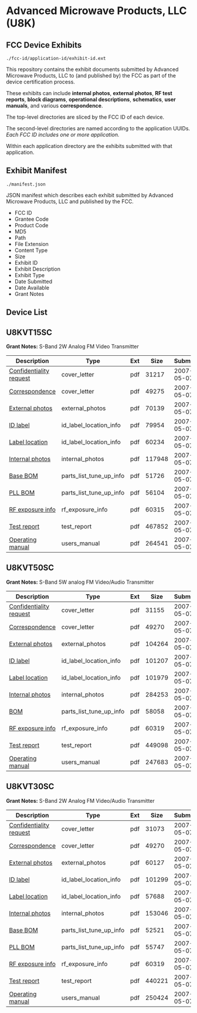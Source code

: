 # Advanced Microwave Products, LLC (U8K)
## FCC Device Exhibits

```
./fcc-id/application-id/exhibit-id.ext
```

This repository contains the exhibit documents submitted by Advanced Microwave Products, LLC to (and published by) the FCC as part of the device certification process.

These exhibits can include **internal photos**, **external photos**, **RF test reports**, **block diagrams**, **operational descriptions**, **schematics**, **user manuals**, and various **correspondence**.

The top-level directories are sliced by the FCC ID of each device.

The second-level directories are named according to the application UUIDs. *Each FCC ID includes one or more application.*

Within each application directory are the exhibits submitted with that application. 

## Exhibit Manifest

```
./manifest.json
```

JSON manifest which describes each exhibit submitted by Advanced Microwave Products, LLC and published by the FCC.

- FCC ID
- Grantee Code
- Product Code
- MD5
- Path
- File Extension
- Content Type
- Size
- Exhibit ID
- Exhibit Description
- Exhibit Type
- Date Submitted
- Date Available
- Grant Notes

## Device List
## U8KVT15SC
**Grant Notes:** S-Band 2W Analog FM Video Transmitter

| Description | Type | Ext | Size | Submitted | Available |
| ----------- | ---- | --- | ---- | --------- | --------- |
| [Confidentiality request](U8KVT15SC/9ea120e76699eb6863f1c6212bd07ce5/789171.pdf) | cover_letter | pdf | 31217 | 2007-05-07 | 2007-05-07 |
| [Correspondence](U8KVT15SC/9ea120e76699eb6863f1c6212bd07ce5/789173.pdf) | cover_letter | pdf | 49275 | 2007-05-07 | 2007-05-07 |
| [External photos](U8KVT15SC/9ea120e76699eb6863f1c6212bd07ce5/789184.pdf) | external_photos | pdf | 70139 | 2007-05-07 | 2007-05-07 |
| [ID label](U8KVT15SC/9ea120e76699eb6863f1c6212bd07ce5/789185.pdf) | id_label_location_info | pdf | 79954 | 2007-05-07 | 2007-05-07 |
| [Label location](U8KVT15SC/9ea120e76699eb6863f1c6212bd07ce5/789186.pdf) | id_label_location_info | pdf | 60234 | 2007-05-07 | 2007-05-07 |
| [Internal photos](U8KVT15SC/9ea120e76699eb6863f1c6212bd07ce5/789187.pdf) | internal_photos | pdf | 117948 | 2007-05-07 | 2007-05-07 |
| [Base BOM](U8KVT15SC/9ea120e76699eb6863f1c6212bd07ce5/789175.pdf) | parts_list_tune_up_info | pdf | 51726 | 2007-05-07 | 2007-05-07 |
| [PLL BOM](U8KVT15SC/9ea120e76699eb6863f1c6212bd07ce5/789176.pdf) | parts_list_tune_up_info | pdf | 56104 | 2007-05-07 | 2007-05-07 |
| [RF exposure info](U8KVT15SC/9ea120e76699eb6863f1c6212bd07ce5/789188.pdf) | rf_exposure_info | pdf | 60315 | 2007-05-07 | 2007-05-07 |
| [Test report](U8KVT15SC/9ea120e76699eb6863f1c6212bd07ce5/789183.pdf) | test_report | pdf | 467852 | 2007-05-07 | 2007-05-07 |
| [Operating manual](U8KVT15SC/9ea120e76699eb6863f1c6212bd07ce5/789174.pdf) | users_manual | pdf | 264541 | 2007-05-07 | 2007-05-07 |
## U8KVT50SC
**Grant Notes:** S-Band 5W analog FM Video/Audio Transmitter

| Description | Type | Ext | Size | Submitted | Available |
| ----------- | ---- | --- | ---- | --------- | --------- |
| [Confidentiality request](U8KVT50SC/53856e1a557eb548be269c7591b00ea0/789233.pdf) | cover_letter | pdf | 31155 | 2007-05-07 | 2007-05-07 |
| [Correspondence](U8KVT50SC/53856e1a557eb548be269c7591b00ea0/789234.pdf) | cover_letter | pdf | 49270 | 2007-05-07 | 2007-05-07 |
| [External photos](U8KVT50SC/53856e1a557eb548be269c7591b00ea0/789241.pdf) | external_photos | pdf | 104264 | 2007-05-07 | 2007-05-07 |
| [ID label](U8KVT50SC/53856e1a557eb548be269c7591b00ea0/789242.pdf) | id_label_location_info | pdf | 101207 | 2007-05-07 | 2007-05-07 |
| [Label location](U8KVT50SC/53856e1a557eb548be269c7591b00ea0/789243.pdf) | id_label_location_info | pdf | 101979 | 2007-05-07 | 2007-05-07 |
| [Internal photos](U8KVT50SC/53856e1a557eb548be269c7591b00ea0/789244.pdf) | internal_photos | pdf | 284253 | 2007-05-07 | 2007-05-07 |
| [BOM](U8KVT50SC/53856e1a557eb548be269c7591b00ea0/789236.pdf) | parts_list_tune_up_info | pdf | 58058 | 2007-05-07 | 2007-05-07 |
| [RF exposure info](U8KVT50SC/53856e1a557eb548be269c7591b00ea0/789245.pdf) | rf_exposure_info | pdf | 60319 | 2007-05-07 | 2007-05-07 |
| [Test report](U8KVT50SC/53856e1a557eb548be269c7591b00ea0/789240.pdf) | test_report | pdf | 449098 | 2007-05-07 | 2007-05-07 |
| [Operating manual](U8KVT50SC/53856e1a557eb548be269c7591b00ea0/789235.pdf) | users_manual | pdf | 247683 | 2007-05-07 | 2007-05-07 |
## U8KVT30SC
**Grant Notes:** S-Band 2W Analog FM Video/Audio Transmitter

| Description | Type | Ext | Size | Submitted | Available |
| ----------- | ---- | --- | ---- | --------- | --------- |
| [Confidentiality request](U8KVT30SC/5848184d8fc449b87bef465b2606d92c/789211.pdf) | cover_letter | pdf | 31073 | 2007-05-07 | 2007-05-07 |
| [Correspondence](U8KVT30SC/5848184d8fc449b87bef465b2606d92c/789212.pdf) | cover_letter | pdf | 49270 | 2007-05-07 | 2007-05-07 |
| [External photos](U8KVT30SC/5848184d8fc449b87bef465b2606d92c/789225.pdf) | external_photos | pdf | 60127 | 2007-05-07 | 2007-05-07 |
| [ID label](U8KVT30SC/5848184d8fc449b87bef465b2606d92c/789226.pdf) | id_label_location_info | pdf | 101299 | 2007-05-07 | 2007-05-07 |
| [Label location](U8KVT30SC/5848184d8fc449b87bef465b2606d92c/789227.pdf) | id_label_location_info | pdf | 57688 | 2007-05-07 | 2007-05-07 |
| [Internal photos](U8KVT30SC/5848184d8fc449b87bef465b2606d92c/789228.pdf) | internal_photos | pdf | 153046 | 2007-05-07 | 2007-05-07 |
| [Base BOM](U8KVT30SC/5848184d8fc449b87bef465b2606d92c/789214.pdf) | parts_list_tune_up_info | pdf | 52521 | 2007-05-07 | 2007-05-07 |
| [PLL BOM](U8KVT30SC/5848184d8fc449b87bef465b2606d92c/789215.pdf) | parts_list_tune_up_info | pdf | 55747 | 2007-05-07 | 2007-05-07 |
| [RF exposure info](U8KVT30SC/5848184d8fc449b87bef465b2606d92c/789229.pdf) | rf_exposure_info | pdf | 60319 | 2007-05-07 | 2007-05-07 |
| [Test report](U8KVT30SC/5848184d8fc449b87bef465b2606d92c/789223.pdf) | test_report | pdf | 440221 | 2007-05-07 | 2007-05-07 |
| [Operating manual](U8KVT30SC/5848184d8fc449b87bef465b2606d92c/789213.pdf) | users_manual | pdf | 250424 | 2007-05-07 | 2007-05-07 |
